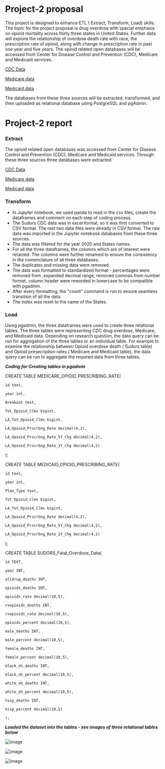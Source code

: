 # Project-2 proposal 
This project is designed to enhance ETL ( Extract, Transform, Load) skills. The topic for the project proposal is drug overdose with special emphasis on opioid mortality across thirty three states in United States. Further data will explore the relationship of overdose death rate with race, the prescription rate of opioid, along with change in prescription rate in past one year and five years. The opioid related open databases will be accessed from Center for Disease Control and Prevention (CDC), Medicare and Medicaid services. 

[CDC Data](https://www.cdc.gov/drugoverdose/fatal/dashboard/index.html)

[Medicare data](https://data.cms.gov/summary-statistics-on-use-and-payments/medicare-medicaid-opioid-prescribing-rates/medicare-part-d-opioid-prescribing-rates-by-geography/data)

[Medicaid data](https://data.cms.gov/summary-statistics-on-use-and-payments/medicare-medicaid-opioid-prescribing-rates/medicaid-opioid-prescribing-rates-by-geography/data)  

The databases from these three sources will be extracted, transformed, and then uploaded as relational database using PostgreSQL and pgAdmin.

# Project-2 report

### Extract
The opioid related open databases was accessed from Center for Disease Control and Prevention (CDC), Medicare and Medicaid services. Through these three sources three databases were extracted

[CDC Data](https://www.cdc.gov/drugoverdose/fatal/dashboard/index.html)

[Medicare data](https://data.cms.gov/summary-statistics-on-use-and-payments/medicare-medicaid-opioid-prescribing-rates/medicare-part-d-opioid-prescribing-rates-by-geography/data)

[Medicaid data](https://data.cms.gov/summary-statistics-on-use-and-payments/medicare-medicaid-opioid-prescribing-rates/medicaid-opioid-prescribing-rates-by-geography/data)  

### Transform
* In Jupyter notebook, we used panda to read in the csv files, create the dataframes and comment on each step of coding process.
* The Sudors CDC data was in excel format, so it was first converted to CSV format. The rest two data files were already in CSV format. The raw data was imported in the Jupyter notebook databases from these three sources. 
* The data was filtered for the year 2020 and States names. 
* For all the three dataframes, the columns which are of interest were retained. The columns were further renamed to ensure the consistency in the nomenclature of all three databases. 
* The duplicates and missing data were removed. 
* The data was formatted to standardized format - percentages were removed from ,expanded decimal range, removed commas from number format, column header were reworded in lowercase to be compatible with pgadmin.
* After every formatting, the "count" command is run to ensure seamless transition of all the data
* The index was reset to the name of the States. 

### Load
Using pgadmin, the three dataframes were used to create three relational tables. The three tables were representing CDC drug overdose, Medicare, and Medicaid data. Depending on research question, the data query can be run for aggregation of the three tables or an individual table. For example to examine the relationship between Opioid overdose death ( Sudors table) and Opioid presecription rates ( Medicare and Medicaid table), the data query can be run to aggregate the required data from three tables.  

***Coding for Creating tables in pgadmin***

CREATE TABLE MEDICARE_OPIOID_PRESCRIBING_RATE(

	id text,
	
	year int,
	
	Breakout text,
	
	Tot_Opioid_Clms bigint,
	
	LA_Tot_Opioid_Clms bigint,
	
	LA_Opioid_Prscrbng_Rate decimal(4,2),
	
	LA_Opioid_Prscrbng_Rate_5Y_Chg decimal(4,2),
	
	LA_Opioid_Prscrbng_Rate_1Y_Chg decimal(4,2)
	
);

CREATE TABLE MEDICAID_OPIOID_PRESCRIBING_RATE(

	id text,
	
	year int,
	
	Plan_Type text,
	
	Tot_Opioid_Clms bigint,
	
	LA_Tot_Opioid_Clms bigint,
	
	LA_Opioid_Prscrbng_Rate decimal(4,2),
	
	LA_Opioid_Prscrbng_Rate_5Y_Chg decimal(4,2),
	
	LA_Opioid_Prscrbng_Rate_1Y_Chg decimal(4,2)
	
);

CREATE TABLE SUDORS_Fatal_Overdose_Data(

	id TEXT,
	
	year INT,
	
	alldrug_deaths INT,
	
	opioids_deaths INT,
	
	opioids_rate decimal(10,5),
	
	rxopioids_deaths INT,
	
	rxopioids_rate decimal(10,5),
	
	opioids_percent decimal(10,5),
	
	male_deaths INT,
	
	male_percent decimal(10,5),
	
	female_deaths INT,
	
	female_percent decimal(10,5),
	
	black_nh_deaths INT,
	
	black_nh_percent decimal(10,5),
	
	white_nh_deaths INT,
	
	white_nh_percent decimal(10,5),
	
	hisp_deaths INT,
	
	hisp_percent decimal(10,5)
	
	);

***Loaded the dataset into the tables - see images of three relational tables below***

![image](https://user-images.githubusercontent.com/109105878/209028745-75bb8853-bd11-4ad3-9b35-ca22edbc7373.png)


![image](https://user-images.githubusercontent.com/109105878/209028814-3f22600c-b8e9-4249-a688-bf6ba9049248.png)

![image](https://user-images.githubusercontent.com/109105878/209028824-a5caab63-018e-47cb-acae-f9105387a53b.png)


